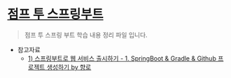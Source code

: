 # [점프 투 스프링부트](https://wikidocs.net/book/7601)

> 점프 투 스프링 부트 학습 내용 정리 파일 입니다.

- 참고자료
  - [1) 스프링부트로 웹 서비스 출시하기 - 1. SpringBoot & Gradle & Github 프로젝트 생성하기 by 향로](https://jojoldu.tistory.com/250)
